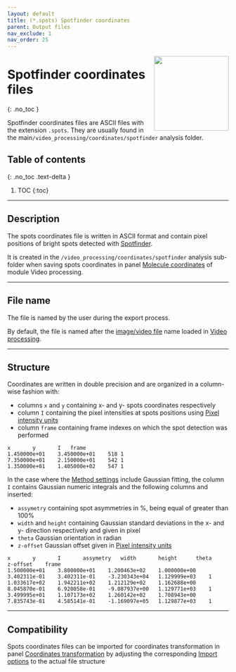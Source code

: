 ```yaml
---
layout: default
title: (*.spots) Spotfinder coordinates
parent: Output files
nav_exclude: 1
nav_order: 25
---
```


<img src="../assets/images/logos/logo-output-files_400px.png" width="170" style="float:right; margin-left: 15px;"/>

# Spotfinder coordinates files
{: .no_toc }

Spotfinder coordinates files are ASCII files with the extension `.spots`. They are usually found in the main`/video_processing/coordinates/spotfinder` analysis folder.

## Table of contents
{: .no_toc .text-delta }

1. TOC
{:toc}


---

## Description

The spots coordinates file is written in ASCII format and contain pixel positions of bright spots detected with 
[Spotfinder](../video-processing/panel-molecule-coordinates.html#spot-finder).

It is created in the `/video_processing/coordinates/spotfinder` analysis sub-folder when saving spots coordinates in panel 
[Molecule coordinates](../video-processing/panel-molecule-coordinates.html#spot-finder) of module Video processing.


---

## File name

The file is named by the user during the export process.

By default, the file is named after the <u>image/video file</u> name loaded in 
[Video processing](../video-processing.html).


---

## Structure

Coordinates are written in double precision and are organized in a column-wise fashion with:
* columns `x` and `y` containing x- and y- spots coordinates respectively
* column `I` containing the pixel intensities at spots positions using 
[Pixel intensity units](../video-processing/panels/panel-plot.html#pixel-intensity-units)
* column `frame` containing frame indexes on which the spot detection was performed

```
x		y		I	frame
1.450000e+01	3.450000e+01	518	1
7.350000e+01	2.150000e+01	542	1
1.350000e+01	1.405000e+02	547	1
```

In the case where the 
[Method settings](/video-processing/panels/panel-molecule-coordinates.html#spotfinder) include Gaussian fitting, the column `I` contains Gaussian numeric integrals and the following columns and inserted:
* `assymetry` containing spot asymmetries in %, being equal of greater than 100%
* `width` and `height` containing Gaussian standard deviations in the x- and y- direction respectively and given in pixel
* `theta` Gaussian orientation in radian
* `z-offset` Gaussian offset given in 
[Pixel intensity units](../video-processing/panels/panel-plot.html#pixel-intensity-units)

```
x		y		I		assymetry	width		height		theta		z-offset	frame
1.500000e+01	3.800000e+01	1.200463e+02	1.000000e+00	3.402311e-01	3.402311e-01	-3.230343e+04	1.129999e+03	1
1.033617e+02	1.942211e+02	1.212129e+02	1.162688e+00	8.045870e-01	6.920058e-01	-9.087937e+00	1.129771e+03	1
3.499995e+01	1.107173e+02	1.260142e+02	1.708943e+00	7.835743e-01	4.585141e-01	-1.169097e+05	1.129877e+03	1
```


---

## Compatibility

Spots coordinates files can be imported for coordinates transformation in panel 
[Coordinates transformation](../video-processing/panels/panel-molecule-coordinates.html#coordinates-transformation) by adjusting the corresponding 
[Import options](../video-processing/functionalities/set-coordinates-import-options.html) to the actual file structure


